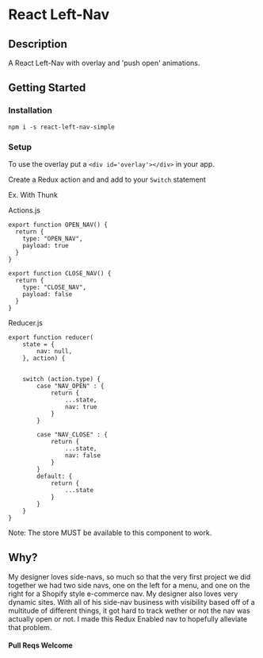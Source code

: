 # React Left-Nav


## Description


A React Left-Nav with overlay and 'push open' animations. 

## Getting Started


### Installation

`npm i -s react-left-nav-simple`

### Setup 

To use the overlay put a `<div id='overlay'></div>` in your app.


Create a Redux action and and add to your `Switch` statement

Ex. With Thunk

Actions.js

```
export function OPEN_NAV() {
  return {
    type: "OPEN_NAV",
    payload: true
  }
}

export function CLOSE_NAV() {
  return {
    type: "CLOSE_NAV",
    payload: false
  }
}
```

Reducer.js 

```
export function reducer(
    state = {
        nav: null,
    }, action) {


    switch (action.type) {     
        case "NAV_OPEN" : {
            return {
                ...state, 
                nav: true
            }
        }

        case "NAV_CLOSE" : {
            return {
                ...state,
                nav: false
            }
        }
        default: {
            return {
                ...state
            }
        }
    }
}
```

Note: The store MUST be available to this component to work.

## Why?

My designer loves side-navs, so much so that the very first project we did together we had two side navs, one on the left for a menu, and one on the right for a Shopify style e-commerce nav. My designer also loves very dynamic sites. With all of his side-nav business with visibility based off of a multitude of different things, it got hard to track wether or not the nav was actually open or not. I made this Redux Enabled nav to hopefully alleviate that problem.



#### Pull Reqs Welcome